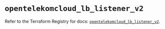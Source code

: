 # `opentelekomcloud_lb_listener_v2`

Refer to the Terraform Registry for docs: [`opentelekomcloud_lb_listener_v2`](https://registry.terraform.io/providers/opentelekomcloud/opentelekomcloud/1.36.8/docs/resources/lb_listener_v2).
